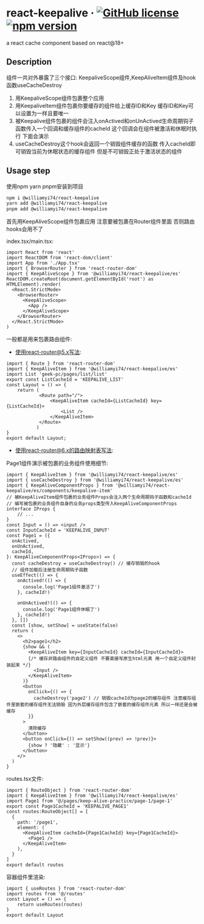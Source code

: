 # react-keepalive &middot; [![GitHub license](https://img.shields.io/badge/license-MIT-blue.svg)](https://github.com/facebook/react/blob/main/LICENSE) [![npm version](https://img.shields.io/npm/v/@williamyi74/react-keepalive.svg)](https://www.npmjs.com/package/@williamyi74/react-keepalive)

a react cache component based on react@18+

## Description

组件一共对外暴露了三个接口: KeepaliveScope组件,KeepAliveItem组件及hook函数useCacheDestroy
1. 用KeepaliveScope组件包裹整个应用
2. 用KeepaliveItem组件包裹你要缓存的组件给上缓存ID和Key 缓存ID和Key可以设置为一样且要唯一
3. 被Keepalive组件包裹的组件会注入onActived和onUnActived生命周期钩子函数传入一个回调和缓存组件的cacheId 这个回调会在组件被激活和休眠时执行 下面会演示
4. useCacheDestroy这个hook会返回一个销毁组件缓存的函数 传入cacheId即可销毁当前为休眠状态的缓存组件 但是不可销毁正处于激活状态的组件

## Usage step

使用npm yarn pnpm安装到项目

```bash
npm i @williamyi74/react-keepalive
yarn add @williamyi74/react-keepalive
pnpm add @williamyi74/react-keepalive
```

首先用KeepAliveScope组件包裹应用 注意要被包裹在Router组件里面 否则路由hooks会用不了

index.tsx/main.tsx:

```tsx
import React from 'react'
import ReactDOM from 'react-dom/client'
import App from './App.tsx'
import { BrowserRouter } from 'react-router-dom'
import { KeepAliveScope } from '@williamyi74/react-keepalive/es'
ReactDOM.createRoot(document.getElementById('root') as HTMLElement).render(
  <React.StrictMode>
    <BrowserRouter>
      <KeepAliveScope>
        <App />
      </KeepAliveScope>
    </BrowserRouter>
  </React.StrictMode>
)
```

一般都是用来包裹路由组件:

- 使用react-router@5.x写法:

```tsx
import { Route } from 'react-router-dom'
import { KeepAliveItem } from '@williamyi74/react-keepalive/es'
import List 'geek-pc/pages/list/list'
export const ListCacheId = 'KEEPALIVE_LIST'
const Layout = () => {
    return (
            <Route path="/">
                <KeepAliveItem cacheId={ListCacheId} key={ListCacheId}>
                    <List />
                </KeepAliveItem>
            </Route>
           )
}
export default Layout;
```

- 使用react-router@6.x的路由映射表写法:

Page1组件演示被包裹的业务组件使用细节:

```tsx
import { KeepAliveItem } from '@williamyi74/react-keepalive/es'
import { useCacheDestroy } from '@williamyi74/react-keepalive/es'
import { KeepAliveComponentProps } from '@williamyi74/react-keepalive/es/components/keepalive-item'
// 被KeepAliveItem组件包裹的业务组件Props会注入两个生命周期钩子函数和cacheId
// 编写被包裹的业务组件自身的业务props类型传入KeepAliveComponentProps
interface IProps {
    // ...
}
const Input = () => <input />
const InputCacheId = 'KEEPALIVE_INPUT'
const Page1 = ({
  onActived,
  onUnActived,
  cacheId,
}: KeepAliveComponentProps<IProps>) => {
  const cacheDestroy = useCacheDestroy() // 缓存销毁的hook
  // 组件加载后注册生命周期钩子函数
  useEffect(() => {
    onActived!(() => {
      console.log('Page1组件激活了')
    }, cacheId!)

    onUnActived!(() => {
      console.log('Page1组件休眠了')
    }, cacheId!)
  }, [])
  const [show, setShow] = useState(false)
  return (
    <>
      <h2>page1</h2>
      {show && (
        <KeepAliveItem key={InputCacheId} cacheId={InputCacheId}>
        {/* 缓存非路由组件的自定义组件 不要直接写原生html元素 用一个自定义组件封装起来 */}
          <Input /> 
        </KeepAliveItem>
      )}
      <button
        onClick={() => {
          cacheDestroy('page2') // 销毁cacheId为page2的缓存组件 注意缓存组件里嵌套的缓存组件无法销毁 因为外层缓存组件包含了嵌套的缓存组件元素 所以一样还是会被缓存
        }}
      >
        清除缓存
      </button>
      <button onClick={() => setShow((prev) => !prev)}>
        {show ? '隐藏' : '显示'}
      </button>
    </>
  )
}
```

routes.tsx文件:

```tsx
import { RouteObject } from 'react-router-dom'
import { KeepAliveItem } from '@williamyi74/react-keepalive/es'
import Page1 from '@/pages/keep-alive-practice/page-1/page-1'
export const Page1CacheId = 'KEEPALIVE_PAGE1'
const routes:RouteObject[] = [
  {
    path: '/page1',
    element: (
      <KeepAliveItem cacheId={Page1CacheId} key={Page1CacheId}>
        <Page1 />
      </KeepAliveItem>
    ),
  }
]
export default routes
```

容器组件里渲染:

```tsx
import { useRoutes } from 'react-router-dom'
import routes from '@/routes'
const Layout = () => {
    return useRoutes(routes)
}
export default Layout
```